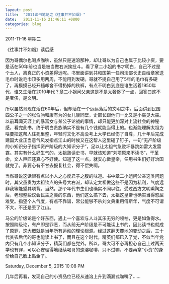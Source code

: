 ```yaml
---
layout: post
title:  "2011读书笔记之《往事并不如烟》"
date:   2011-11-16 21:46:11 +0800
categories: blog
---
```

2011-11-16 星期三

《往事并不如烟》读后感

因为哥偶尔也喝点咖啡，虽然只是速溶那种，却让哥以为自己也属于比较小资，要是活在50年前也当是被当做右派挨批斗。看了章二小姐的书才明白，自己不过是个圡人，离真正的小资差得远呢。书里面讲到共和国第一任司法部长史良给章家送毛巾时说毛巾顶多用两周，不能用到发硬。哥就不提自己用了5年的毛巾有多硬了，再摸摸已经开裆却舍不得扔掉的秋裤，有点不明白到底是谁生活着1950年代，谁又生活在2010年代？章二小姐问父亲这是不是太奢侈了一点，回答曰这不是奢侈，是文明。

所以虽然哥现在活在60年后，但却活在一个远远落后的文明之中。后面讲到民国四公子之一的张伯驹和康有为的女儿康同壁，史部长跟他们一比又是小巫见大巫。以前耳闻天涯上的暴富女与某公子论战的事情，却只能更加深对上流社会的神秘感，看完此书，终于明白贵族确实不是有几个钱就能当得上的。也渐能理解太祖为啥要把这帮人往死里整，年轻时文化不高没考上大学已经伤了自尊，几十年后完成建国大业正当意气风发指点江山的时候又在这帮人这里碰了钉子，一句“无产阶级的小知识分子指挥资产阶级的大知识分子”，足以让太祖气急败坏暴跳如雷大发雷霆。其实有什么好生气的，太祖熟读史书，早就该知道“刘项原来不读书”，干革命，文人巨匠还真心不好使。知道了这一点，就安心做皇帝，任用书生们好好治国就完了。非要心有不甘去报复社会，得不偿失啊。

当然哥说这话很有点以小人之心度君子之腹的味道。书中章二小姐问父亲这类问题时，其父虽贵为太祖钦点的头号大右派，却认定太祖做这些不是因为私利，气度远非我等能望其项背。当然，那个年代书生们也确实不同以往，受过西方文明熏陶之后，老想整些议会民主之类的东西，他们这么搞下去，太祖这皇帝也确实当得憋屈难受。指望个人气度，有点不靠谱，常公能够不杀刘文典重用傅斯年，气度不可谓不大，不还是丢了江山。

马公的阶级论是个好东西，遇上一个喜欢与人斗其乐无穷的领袖，更是如鱼得水。按照阶级论，有产即是罪恶，而从前无产阶级是不可能读上书的，因此读书也就成了原罪，这大概就是当年所有运动的理论根源。经过这翻天覆地的变动之后，三十代贫农后代的哥也能读上书了，而且在这个时代，精英们都已入了党，不似当年党内只有几个小知识分子，精英们都在党外。所以，哥大可不必再担心自己上过两天学也有罪，可以心安理得地继续喝哥的速溶咖啡，只不过嘛，不要再拿“小资”的身份给自己脸上贴金了。

Saturday, December 5, 2015 10:08 PM

几年后再看，发现自己的小资品位已经从速溶上升到滴漏式咖啡了……
